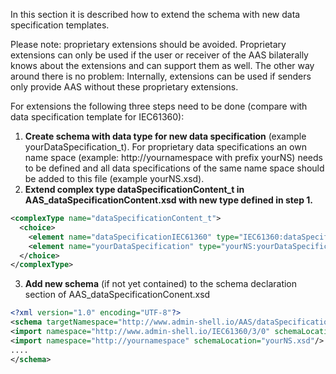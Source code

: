 In this section it is described how to extend the schema with new data specification templates. 

Please note: proprietary extensions should be avoided. Proprietary extensions can only be used if the user or receiver of the AAS bilaterally knows about the extensions and can support them as well. The other way around there is no problem: Internally, extensions can be used if senders only provide AAS without these proprietary extensions.

For extensions the following three steps need to be done (compare with data specification template for IEC61360):

1.	**Create schema with data type for new data specification** (example yourDataSpecification_t). For proprietary data specifications an own name space (example: http://yournamespace with prefix yourNS) needs to be defined and all data specifications of the same name space should be added to this file (example yourNS.xsd). 
2.	**Extend complex type dataSpecificationContent_t in AAS_dataSpecificationContent.xsd with new type defined in step 1.** 
```XML
<complexType name="dataSpecificationContent_t">
  <choice>
    <element name="dataSpecificationIEC61360" type="IEC61360:dataSpecificationIEC61630_t"/>
    <element name="yourDataSpecification" type="yourNS:yourDataSpecification_t">
  </choice>
</complexType>
```
3.	**Add new schema** (if not yet contained) to the schema declaration section of AAS_dataSpecificationConent.xsd 
```XML
<?xml version="1.0" encoding="UTF-8"?>
<schema targetNamespace="http://www.admin-shell.io/AAS/dataSpecificationContent/x/y" elementFormDefault="qualified" xmlns="http://www.w3.org/2001/XMLSchema" xmlns:tns="http://www.admin-shell.io/AAS/dataSpecificationContent/x/y" xmlns:IEC61360="http://www.admin-shell.io/IEC61360/3/0" xmlns:yourNS="http://yournamespace" xmlns:Q1="http://www.admin-shell.io/aas/3/0">
<import namespace="http://www.admin-shell.io/IEC61360/3/0" schemaLocation="IEC61360.xsd"/>
<import namespace="http://yournamespace" schemaLocation="yourNS.xsd"/>
....
</schema>
```
